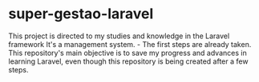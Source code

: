 # super-gestao-laravel
This project is directed to my studies and knowledge in the Laravel framework It's a management system.  - The first steps are already taken. This repository's main objective is to save my progress and advances in learning Laravel, even though this repository is being created after a few steps.
